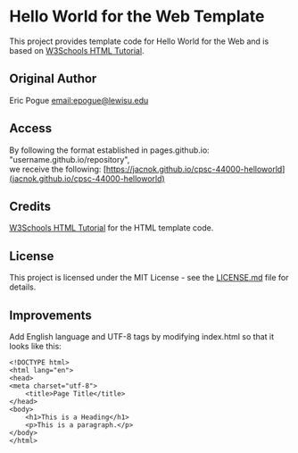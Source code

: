 # Hello World for the Web Template
This project provides template code for Hello World for the Web and is based on 
[W3Schools HTML Tutorial](https://www.w3schools.com/html/). 

## Original Author
Eric Pogue [email:epogue@lewisu.edu](mailto:epogue@lewisu.edu)

## Access
By following the format established in pages.github.io: "username.github.io/repository", \
we receive the following: [https://jacnok.github.io/cpsc-44000-helloworld](jacnok.github.io/cpsc-44000-helloworld)

## Credits
[W3Schools HTML Tutorial](https://www.w3schools.com/html/) for the HTML template code.

## License
This project is licensed under the MIT License - see the [LICENSE.md](LICENSE) file for details.

## Improvements
Add English language and UTF-8 tags by modifying index.html so that it looks like this:
```
<!DOCTYPE html>
<html lang="en">
<head>
<meta charset="utf-8">
	<title>Page Title</title>
</head>
<body>
	<h1>This is a Heading</h1>
	<p>This is a paragraph.</p>
</body>
</html>
```
